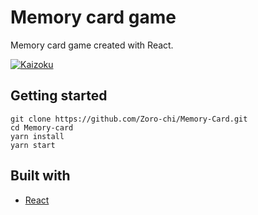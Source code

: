 # Memory card game

Memory card game created with React.

[![Kaizoku](https://github.com/Zoro-chi/Memory-Card/blob/main/memory-card.png?raw=true)](https://zoro-chi.github.io/Memory-Card/)

## Getting started

```
git clone https://github.com/Zoro-chi/Memory-Card.git
cd Memory-card
yarn install
yarn start
```

## Built with

- [React](https://reactjs.org/)
